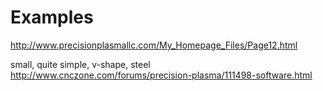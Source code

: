 # Examples

http://www.precisionplasmallc.com/My_Homepage_Files/Page12.html

small, quite simple, v-shape, steel
http://www.cnczone.com/forums/precision-plasma/111498-software.html